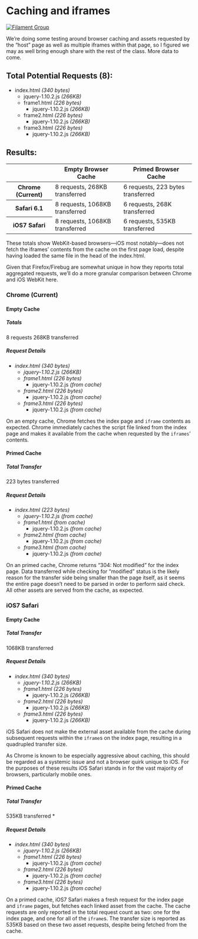 # Caching and iframes

[![Filament Group](http://filamentgroup.com/images/fg-logo-positive-sm-crop.png) ](http://www.filamentgroup.com/)

We’re doing some testing around browser caching and assets requested by the “host” page as well as multiple iframes within that page, so I figured we may as well bring enough share with the rest of the class. More data to come.

## Total Potential Requests (8):

* index.html _(340 bytes)_
    * jquery-1.10.2.js _(266KB)_
    * frame1.html _(226 bytes)_
        * jquery-1.10.2.js _(266KB)_
    * frame2.html _(226 bytes)_
        * jquery-1.10.2.js _(266KB)_
    * frame3.html _(226 bytes)_
        * jquery-1.10.2.js _(266KB)_

## Results:

<table>
    <thead>
        <tr>
            <th></th>
            <th scope="col">Empty Browser Cache</th>
            <th scope="col">Primed Browser Cache</th>
        </tr>
    </thead>
    <tbody>
        <tr>
            <th scope="row">Chrome (Current)</th>
            <td>8 requests, 268KB transferred</td>
            <td>6 requests, 223 bytes transferred</td>
        </tr>
        <tr>
            <th scope="row">Safari 6.1</th>
            <td>8 requests, 1068KB transferred</td>
            <td>6 requests, 268K transferred</td>
        </tr>
        <tr>
            <th scope="row">iOS7 Safari</th>
            <td>8 requests, 1068KB transferred</td>
            <td>6 requests, 535KB transferred</td>
        </tr>
    </tbody>
</table>

These totals show WebKit-based browsers—iOS most notably—does not fetch the iframes’ contents from the cache on the first page load, despite having loaded the same file in the head of the index.html.

Given that Firefox/Firebug are somewhat unique in how they reports total aggregated requests, we’ll do a more granular comparison between Chrome and iOS WebKit here.

### Chrome (Current)

#### Empty Cache

##### Totals
8 requests
268KB transferred

##### Request Details

* *index.html* _(340 bytes)_ 
    * *jquery-1.10.2.js* _(266KB)_
    * *frame1.html* _(226 bytes)_
        * jquery-1.10.2.js _(from cache)_
    * *frame2.html* _(226 bytes)_
        * jquery-1.10.2.js _(from cache)_
    * *frame3.html* _(226 bytes)_
        * jquery-1.10.2.js _(from cache)_

On an empty cache, Chrome fetches the index page and `iframe` contents as expected. Chrome immediately caches the script file linked from the index page and makes it available from the cache when requested by the `iframes`’ contents.

#### Primed Cache

##### Total Transfer
223 bytes transferred

##### Request Details

* *index.html* _(223 bytes)_ 
    * *jquery-1.10.2.js* _(from cache)_
    * *frame1.html* _(from cache)_
        * jquery-1.10.2.js _(from cache)_
    * *frame2.html* _(from cache)_
        * jquery-1.10.2.js _(from cache)_
    * *frame3.html* _(from cache)_
        * jquery-1.10.2.js _(from cache)_

On an primed cache, Chrome returns “304: Not modified” for the index page. Data transferred while checking for “modified” status is the likely reason for the transfer side being smaller than the page itself, as it seems the entire page doesn’t need to be parsed in order to perform said check. All other assets are served from the cache, as expected.

### iOS7 Safari

#### Empty Cache

##### Total Transfer
1068KB transferred

##### Request Details

* *index.html* _(340 bytes)_ 
    * *jquery-1.10.2.js* _(266KB)_
    * *frame1.html* _(226 bytes)_
        * jquery-1.10.2.js _(266KB)_
    * *frame2.html* _(226 bytes)_
        * jquery-1.10.2.js _(266KB)_
    * *frame3.html* _(226 bytes)_
        * jquery-1.10.2.js _(266KB)_

iOS Safari does not make the external asset available from the cache during subsequent requests within the `iframe`s on the index page, resulting in a quadrupled transfer size.

 As Chrome is known to be especially aggressive about caching, this should be regarded as a systemic issue and not a browser quirk unique to iOS. For the purposes of these results iOS Safari stands in for the vast majority of browsers, particularly mobile ones.

#### Primed Cache

##### Total Transfer
535KB transferred *

##### Request Details

* *index.html* _(340 bytes)_ 
    * *jquery-1.10.2.js* _(266KB)_
    * *frame1.html* _(226 bytes)_
        * jquery-1.10.2.js _(from cache)_
    * *frame2.html* _(226 bytes)_
        * jquery-1.10.2.js _(from cache)_
    * *frame3.html* _(226 bytes)_
        * jquery-1.10.2.js _(from cache)_

On a primed cache, iOS7 Safari makes a fresh request for the index page and `iframe` pages, but fetches each linked asset from the cache. The cache requests are only reported in the total request count as two: one for the index page, and one for all of the `iframe`s. The transfer size is reported as 535KB based on these two asset requests, despite being fetched from the cache.



